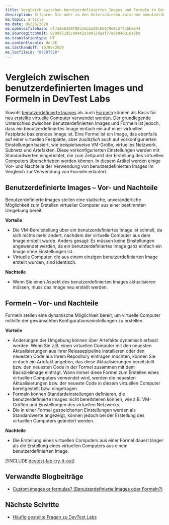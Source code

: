 ```yaml
---
title: Vergleich zwischen benutzerdefinierten Images und Formeln in DevTest Labs | Microsoft Docs
description: Erfahren Sie mehr zu den Unterschieden zwischen benutzerdefinierten Images und Formeln als Basis für virtuelle Computer, sodass Sie entscheiden können, welche Methode sich für Ihre Umgebung am besten eignet.
ms.topic: article
ms.date: 06/26/2020
ms.openlocfilehash: df7a8e6209f8033eb5a29c65079e9c2f4cbbe544
ms.sourcegitcommit: 829d951d5c90442a38012daaf77e86046018e5b9
ms.translationtype: HT
ms.contentlocale: de-DE
ms.lasthandoff: 10/09/2020
ms.locfileid: "87287528"
---
```

# <a name="comparing-custom-images-and-formulas-in-devtest-labs"></a>Vergleich zwischen benutzerdefinierten Images und Formeln in DevTest Labs
Sowohl [benutzerdefinierte Images](devtest-lab-create-template.md) als auch [Formeln](devtest-lab-manage-formulas.md) können als Basis für [neu erstellte virtuelle Computer](devtest-lab-add-vm.md) verwendet werden. Der grundlegende Unterschied zwischen benutzerdefinierten Images und Formeln ist jedoch, dass ein benutzerdefiniertes Image einfach ein auf einer virtuellen Festplatte basierendes Image ist. Eine Formel ist ein Image, das ebenfalls auf einer virtuellen Festplatte, aber *zusätzlich* auch auf vorkonfigurierten Einstellungen basiert, wie beispielsweise VM-Größe, virtuelles Netzwerk, Subnetz und Artefakten. Diese vorkonfigurierten Einstellungen werden mit Standardwerten eingerichtet, die zum Zeitpunkt der Erstellung des virtuellen Computers überschrieben werden können. In diesem Artikel werden einige Vor- und Nachteile der Verwendung von benutzerdefinierten Images im Vergleich zur Verwendung von Formeln erläutert.

## <a name="custom-image-pros-and-cons"></a>Benutzerdefinierte Images – Vor- und Nachteile
Benutzerdefinierte Images stellen eine statische, unveränderliche Möglichkeit zum Erstellen virtueller Computer aus einer bestimmten Umgebung bereit. 

**Vorteile**

* Die VM-Bereitstellung über ein benutzerdefiniertes Image ist schnell, da sich nichts mehr ändert, nachdem der virtuelle Computer aus dem Image erstellt wurde. Anders gesagt: Es müssen keine Einstellungen angewendet werden, da ein benutzerdefiniertes Image ganz einfach ein Image ohne Einstellungen ist. 
* Virtuelle Computer, die aus einem einzigen benutzerdefinierten Image erstellt wurden, sind identisch.

**Nachteile**

* Wenn Sie einen Aspekt des benutzerdefinierten Images aktualisieren müssen, muss das Image neu erstellt werden.  

## <a name="formula-pros-and-cons"></a>Formeln – Vor- und Nachteile
Formeln stellen eine dynamische Möglichkeit bereit, um virtuelle Computer mithilfe der gewünschten Konfigurationseinstellungen zu erstellen.

**Vorteile**

* Änderungen der Umgebung können über Artefakte dynamisch erfasst werden. Wenn Sie z.B. einen virtuellen Computer mit den neuesten Aktualisierungen aus Ihrer Releasepipeline installieren oder den neuesten Code aus Ihrem Repository eintragen möchten, können Sie einfach ein Artefakt angeben, das diese Aktualisierungen bereitstellt bzw. den neuesten Code in der Formel zusammen mit dem Basiszielimage einträgt. Wann immer diese Formel zum Erstellen eines virtuellen Computers verwendet wird, werden die neuesten Aktualisierungen bzw. der neueste Code in diesem virtuellen Computer bereitgestellt bzw. eingetragen. 
* Formeln können Standardeinstellungen definieren, die benutzerdefinierte Images nicht bereitstellen können, wie z.B. VM-Größen und Einstellungen des virtuellen Netzwerks. 
* Die in einer Formel gespeicherten Einstellungen werden als Standardwerte angezeigt, können jedoch bei der Erstellung des virtuellen Computers geändert werden. 

**Nachteile**

* Die Erstellung eines virtuellen Computers aus einer Formel dauert länger als die Erstellung eines virtuellen Computers aus einem benutzerdefinierten Image.

[!INCLUDE [devtest-lab-try-it-out](../../includes/devtest-lab-try-it-out.md)]

## <a name="related-blog-posts"></a>Verwandte Blogbeiträge
* [Custom images or formulas? (Benutzerdefinierte Images oder Formeln?)](./devtest-lab-faq.md#blog-post)

## <a name="next-steps"></a>Nächste Schritte
- [Häufig gestellte Fragen zu DevTest Labs](devtest-lab-faq.md)
